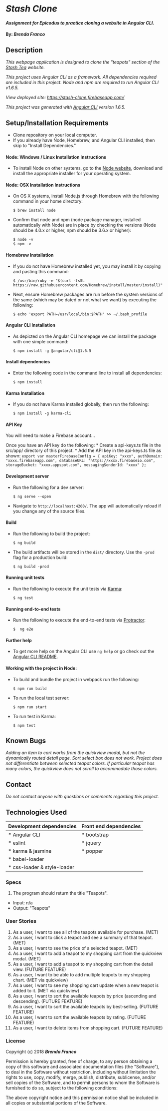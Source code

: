 # _Stash Clone_

#### _Assignment for Epicodus to practice cloning a website in Angular CLI._

#### By: _**Brenda Franco**_

## Description

_This webpage application is designed to clone the
"teapots" section of the [Stash Tea](https://www.stashtea.com/collections/teapots) website._

_This project uses Angular CLI as a framework. All dependencies required are included in this project. Node and npm are required to run Angular CLI v1.6.5._

_View deployed site: https://stash-clone.firebaseapp.com/_

_This project was generated with [Angular CLI](https://github.com/angular/angular-cli) version 1.6.5._

## Setup/Installation Requirements

* Clone repository on your local computer.
* If you already have Node, Homebrew, and Angular CLI installed, then skip to "Install Dependencies."

#### Node: Windows / Linux Installation Instructions
  * To install Node on other systems, go to the <a href="https://nodejs.org/en/">Node website</a>, download and install the appropriate installer for your operating system.

#### Node: OSX Installation Instructions
  * On OS X systems, install Node.js through Homebrew with the following command in your home directory:
    ```
    $ brew install node
    ```
  * Confirm that node and npm (node package manager, installed automatically with Node) are in place by checking the versions (Node should be 4.0.x or higher, npm should be 3.6.x or higher):
    ```
    $ node -v
    $ npm -v
    ```
#### Homebrew Installation
  * If you do not have Homebrew installed yet, you may install it by copying and pasting this command:
    ```
    $ /usr/bin/ruby -e "$(curl -fsSL https://raw.githubusercontent.com/Homebrew/install/master/install)"
    ```
  * Next, ensure Homebrew packages are run before the system versions of the same (which may be dated or not what we want) by executing the following:
    ```
    $ echo 'export PATH=/usr/local/bin:$PATH' >> ~/.bash_profile
    ```
#### Angular CLI Installation
  * As depicted on the Angular CLI homepage we can install the package with one simple command:
    ```
    $ npm install -g @angular/cli@1.6.5
    ```
#### Install dependencies
  * Enter the following code in the command line to install all dependencies:
    ```
    $ npm install
    ```
#### Karma Installation
  * If you do not have Karma installed globally, then run the following:
    ```
    $ npm install -g karma-cli
    ```

#### API Key
  You will need to make a Firebase account...

  Once you have an API key do the following:
    * Create a api-keys.ts file in the src/app/ directory of this project.
    * Add the API key in the api-keys.ts file as shown:
    ```
    export var masterFirebaseConfig = {
      apiKey: "xxxx",
      authDomain: "xxxx.firebaseapp.com",
      databaseURL: "https://xxxx.firebaseio.com",
      storageBucket: "xxxx.appspot.com",
      messagingSenderId: "xxxx"
    };
    ```

#### Development server
  * Run the following for a dev server:
    ```
    $ ng serve --open
    ```
  * Navigate to `http://localhost:4200/`. The app will automatically reload if you change any of the source files.

#### Build
  * Run the following to build the project:
    ```
    $ ng build
    ```
  * The build artifacts will be stored in the `dist/` directory. Use the `-prod` flag for a production build:
    ```
    $ ng build -prod
    ```
#### Running unit tests
  * Run the following to execute the unit tests via [Karma](https://karma-runner.github.io):
    ```
    $ ng test
    ```
#### Running end-to-end tests
  * Run the following to execute the end-to-end tests via [Protractor](http://www.protractortest.org/):
    ```
    $  ng e2e
    ```
#### Further help
  * To get more help on the Angular CLI use `ng help` or go check out the [Angular CLI README](https://github.com/angular/angular-cli/blob/master/README.md).

#### Working with the project in Node:
  * To build and bundle the project in webpack run the following:
    ```
    $ npm run build
    ```
  * To run the local test server:
    ```
    $ npm run start
    ```
  * To run test in Karma:
    ```
    $ npm test
    ```

## Known Bugs
_Adding an item to cart works from the quickview modal, but not the dynamically routed detail page._
_Sort select box does not work._
_Project does not differentiate between selected teapot colors._
_If particular teapot has many colors, the quickview does not scroll to accommodate those colors._

## Contact
_Do not contact anyone with questions or comments regarding this project._

## Technologies Used
| Development dependencies | Front end dependencies |
| :------------ | :------------- |
| * Angular CLI | * bootstrap |
| * eslint | * jquery |
| * karma & jasmine | * popper
| * babel-loader |  |
| * css-loader & style-loader | | |

### Specs
1. The program should return the title "Teapots".
  * Input: n/a
  * Output: "Teapots"

### User Stories
1. As a user, I want to see all of the teapots available for purchase. (MET)
2. As a user, I want to click a teapot and see a summary of that teapot. (MET)
3. As a user, I want to see the price of a selected teapot. (MET)
4. As a user, I want to add a teapot to my shopping cart from the quickview modal. (MET)
5. As a user, I want to add a teapot to my shopping cart from the detail view. (FUTURE FEATURE)
6. As a user, I want to be able to add multiple teapots to my shopping chart. (MET via quickview)
7. As a user, I want to see my shopping cart update when a new teapot is added to it. (MET via quickview)
8. As a user, I want to sort the available teapots by price (ascending and descending). (FUTURE FEATURE)
9. As a user, I want to sort the available teapots by best-selling. (FUTURE FEATURE)
10. As a user, I want to sort the available teapots by rating. (FUTURE FEATURE)
11. As a user, I want to delete items from shopping cart. (FUTURE FEATURE)

### License
Copyright (c) 2018 ****_Brenda Franco_****

Permission is hereby granted, free of charge, to any person obtaining a copy of this software and associated documentation files (the "Software"), to deal in the Software without restriction, including without limitation the rights to use, copy, modify, merge, publish, distribute, sublicense, and/or sell copies of the Software, and to permit persons to whom the Software is furnished to do so, subject to the following conditions:

The above copyright notice and this permission notice shall be included in all copies or substantial portions of the Software.
